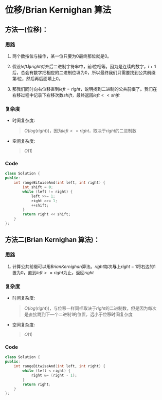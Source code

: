 # 位移/Brian Kernighan 算法
## 方法一(位移)：
### 思路
1. 两个数按位与操作，某一位只要为$0$最终那位就是$0$。

2. 假设$left$与$right$对齐后二进制字符串中，前$i$位相等。因为是连续的数字，$i+1$后，总会有数字把相应的二进制位填为$0$，所以最终我们只需要找到公共前缀第$i$位，然后再后面填上$0$。

3. 那我们同时向右位移直到$left=right$，说明找到二进制的公共前缀了。我们在右移过程中记录下右移次数$shift$，最终返回$left<<shift$
### 复杂度
- 时间复杂度:
  > $O(log(right))$，因为$left<=right$，取决于$right$的二进制数
- 空间复杂度:
  > $O(1)$

### Code
```C++ []
class Solution {
public:
    int rangeBitwiseAnd(int left, int right) {
        int shift = 0;
        while (left != right) {
            left >>= 1;
            right >>= 1;
            ++shift;
        }
        return right << shift;
    }
};
```

## 方法二(Brian Kernighan 算法)：
### 思路
1. 计算公共前缀可以用$Brian Kernighan$算法。$right$每次**与**上$right-1$将右边的$1$置为$0$，直到$left>=right$为止，返回$right$

### 复杂度
- 时间复杂度:
  > $O(log(right))$，与位移一样同样取决于$right$的二进制数，但是因为每次是直接跳到下一个二进制$1$的位置，远小于位移时间复杂度
- 空间复杂度:
  > $O(1)$

### Code
```C++ []
class Solution {
public:
    int rangeBitwiseAnd(int left, int right) {
        while (left < right) {
            right &= (right - 1);
        }
        return right;
    }
};
```